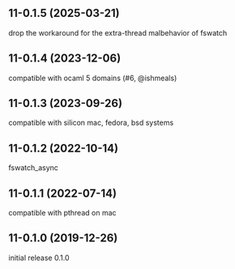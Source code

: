 11-0.1.5 (2025-03-21)
----------------------

drop the workaround for the extra-thread malbehavior of fswatch


11-0.1.4 (2023-12-06)
----------------------

compatible with ocaml 5 domains (#6, @ishmeals)

11-0.1.3 (2023-09-26)
----------------------

compatible with silicon mac, fedora, bsd systems

11-0.1.2 (2022-10-14)
----------------------

fswatch\_async


11-0.1.1 (2022-07-14)
----------------------

compatible with pthread on mac


11-0.1.0 (2019-12-26)
----------------------

initial release 0.1.0
